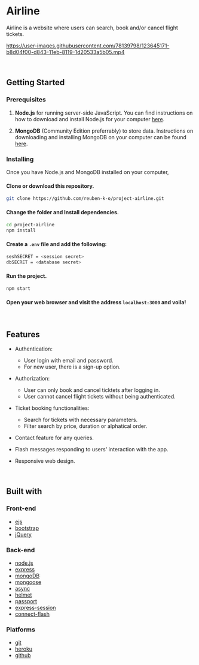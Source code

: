 # Airline

Airline is a website where users can search, book and/or cancel flight tickets.

https://user-images.githubusercontent.com/78139798/123645171-b8d04f00-d843-11eb-8119-1d20533a5b05.mp4

<br>

## Getting Started

### Prerequisites

1. **Node.js** for running server-side JavaScript. You can find instructions on how to download and install Node.js for your computer [here](https://nodejs.org/en/download/).

2. **MongoDB** (Community Edition preferrably) to store data. Instructions on downloading and installing MongoDB on your computer can be found [here](https://docs.mongodb.com/manual/installation/).

### Installing

Once you have Node.js and MongoDB installed on your computer,

#### Clone or download this repository.

```sh
git clone https://github.com/reuben-k-o/project-airline.git
```

#### Change the folder and Install dependencies.

```sh
cd project-airline
npm install
```

#### Create a `.env` file and add the following:

```sh
seshSECRET = <session secret>
dbSECRET = <database secret>
```

#### Run the project.

```sh
npm start
```

#### Open your web browser and visit the address `localhost:3000` and voila!

<br>

## Features

- Authentication:

  - User login with email and password.
  - For new user, there is a sign-up option.

- Authorization:

  - User can only book and cancel ticktets after logging in.
  - User cannot cancel flight tickets without being authenticated.

- Ticket booking functionalities:

  - Search for tickets with necessary parameters.
  - Filter search by price, duration or alphatical order.

- Contact feature for any queries.

- Flash messages responding to users' interaction with the app.

- Responsive web design.

<br>

## Built with

### Front-end

- [ejs](http://ejs.co/)
- [bootstrap](https://getbootstrap.com/)
- [jQuery](https://jquery.com/)

### Back-end

- [node.js](https://nodejs.org/en/)
- [express](https://expressjs.com/)
- [mongoDB](https://www.mongodb.com/)
- [mongoose](http://mongoosejs.com/)
- [async](http://caolan.github.io/async/)
- [helmet](https://helmetjs.github.io/)
- [passport](http://www.passportjs.org/)
- [express-session](https://github.com/expressjs/session#express-session)
- [connect-flash](https://github.com/jaredhanson/connect-flash#connect-flash)

### Platforms

- [git](https://git-scm.com/)
- [heroku](https://www.heroku.com/)
- [github](https://github.com/)
